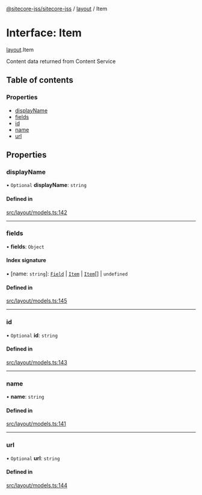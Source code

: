 [@sitecore-jss/sitecore-jss](../README.md) / [layout](../modules/layout.md) / Item

# Interface: Item

[layout](../modules/layout.md).Item

Content data returned from Content Service

## Table of contents

### Properties

- [displayName](layout.Item.md#displayname)
- [fields](layout.Item.md#fields)
- [id](layout.Item.md#id)
- [name](layout.Item.md#name)
- [url](layout.Item.md#url)

## Properties

### displayName

• `Optional` **displayName**: `string`

#### Defined in

[src/layout/models.ts:142](https://github.com/Sitecore/jss/blob/aebc39389/packages/sitecore-jss/src/layout/models.ts#L142)

___

### fields

• **fields**: `Object`

#### Index signature

▪ [name: `string`]: [`Field`](layout.Field.md) \| [`Item`](layout.Item.md) \| [`Item`](layout.Item.md)[] \| `undefined`

#### Defined in

[src/layout/models.ts:145](https://github.com/Sitecore/jss/blob/aebc39389/packages/sitecore-jss/src/layout/models.ts#L145)

___

### id

• `Optional` **id**: `string`

#### Defined in

[src/layout/models.ts:143](https://github.com/Sitecore/jss/blob/aebc39389/packages/sitecore-jss/src/layout/models.ts#L143)

___

### name

• **name**: `string`

#### Defined in

[src/layout/models.ts:141](https://github.com/Sitecore/jss/blob/aebc39389/packages/sitecore-jss/src/layout/models.ts#L141)

___

### url

• `Optional` **url**: `string`

#### Defined in

[src/layout/models.ts:144](https://github.com/Sitecore/jss/blob/aebc39389/packages/sitecore-jss/src/layout/models.ts#L144)
